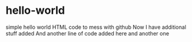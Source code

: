 # hello-world
simple hello world HTML code to mess with github
Now I have additional stuff added
And another line of code added here
and another one 
